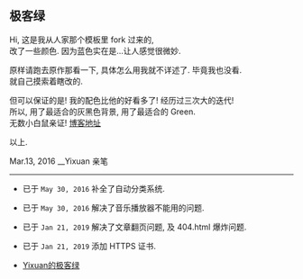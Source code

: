 ## 极客绿

Hi, 这是我从人家那个模板里 fork 过来的,  
改了一些颜色. 因为蓝色实在是...让人感觉很微妙.  

原样请跑去原作那看一下, 具体怎么用我就不详述了. 毕竟我也没看.  
就自己摸索着瞎改的.  

但可以保证的是! 我的配色比他的好看多了! 经历过三次大的迭代!  
所以, 用了最适合的灰黑色背景, 用了最适合的 Green.  
无数小白鼠亲证!  [博客地址](https://yixuan.li)

以上.

Mar.13, 2016 __Yixuan 亲笔  



---

* 已于 `May 30, 2016` 补全了自动分类系统.   
* 已于 `May 30, 2016` 解决了音乐播放器不能用的问题.   
* 已于 `Jan 21, 2019` 解决了文章翻页问题, 及 404.html 爆炸问题.
* 已于 `Jan 21, 2019` 添加 HTTPS 证书.

* [Yixuan的极客绿]( http://yixuan.li/)
